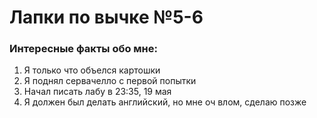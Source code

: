 # Лапки по вычке №5-6

### Интересные факты обо мне:

1. Я только что объелся картошки
2. Я поднял сервачелло с первой попытки
3. Начал писать лабу в 23:35, 19 мая
4. Я должен был делать английский, но мне оч влом, сделаю позже
